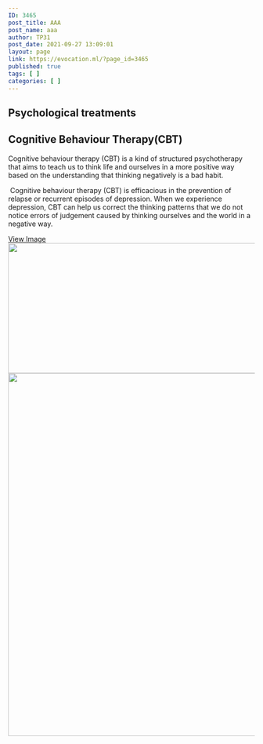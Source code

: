 ```yaml
---
ID: 3465
post_title: AAA
post_name: aaa
author: TP31
post_date: 2021-09-27 13:09:01
layout: page
link: https://evocation.ml/?page_id=3465
published: true
tags: [ ]
categories: [ ]
---
```

<h2>Psychological treatments</h2>		
			<h2>Cognitive Behaviour Therapy(CBT)</h2>		
		<p>Cognitive behaviour therapy (CBT) is a kind of structured psychotherapy that aims to teach us to think life and ourselves in a more positive way based on the understanding that thinking negatively is a bad habit.</p><p> Cognitive behaviour therapy (CBT) is efficacious in the prevention of relapse or recurrent episodes of depression. When we experience depression, CBT can help us correct the thinking patterns that we do not notice errors of judgement caused by thinking ourselves and the world in a negative way.</p>		
					<a href="#" data-exad-modal="#exad-modal-2c9fd223" data-exad-overlay="yes" >
							View Image						
					</a>
							<img width="657" height="265" src="http://evocation.ml/wp-content/uploads/2021/09/Screen-Shot-2021-09-27-at-1.25.59-pm.png" alt="" loading="lazy" srcset="https://evocation.ml/wp-content/uploads/2021/09/Screen-Shot-2021-09-27-at-1.25.59-pm.png 657w, https://evocation.ml/wp-content/uploads/2021/09/Screen-Shot-2021-09-27-at-1.25.59-pm-300x121.png 300w" sizes="(max-width: 657px) 100vw, 657px" />
															<img width="1024" height="740" src="http://evocation.ml/wp-content/uploads/2021/09/6.svg" alt="" loading="lazy" />
